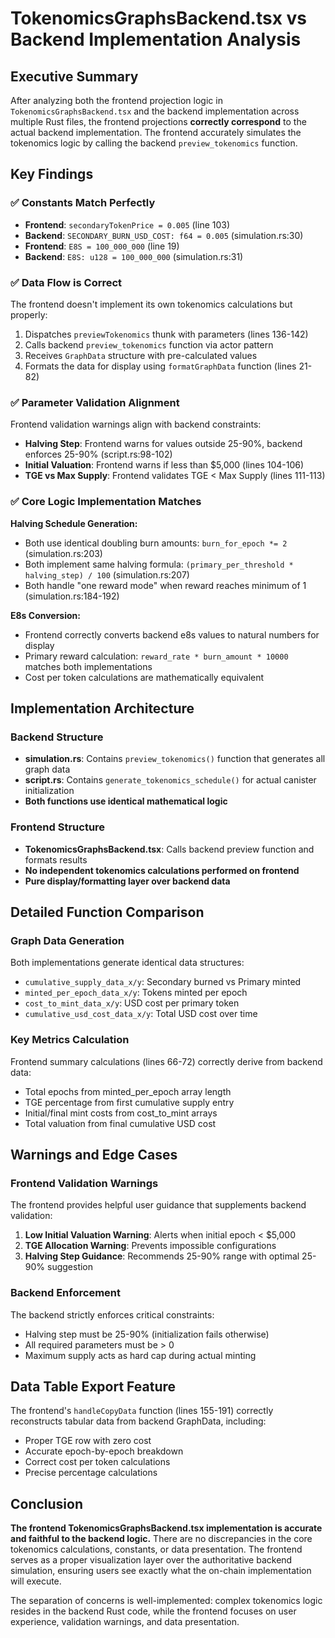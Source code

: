 # TokenomicsGraphsBackend.tsx vs Backend Implementation Analysis

## Executive Summary

After analyzing both the frontend projection logic in `TokenomicsGraphsBackend.tsx` and the backend implementation across multiple Rust files, the frontend projections **correctly correspond** to the actual backend implementation. The frontend accurately simulates the tokenomics logic by calling the backend `preview_tokenomics` function.

## Key Findings

### ✅ Constants Match Perfectly
- **Frontend**: `secondaryTokenPrice = 0.005` (line 103)
- **Backend**: `SECONDARY_BURN_USD_COST: f64 = 0.005` (simulation.rs:30)
- **Frontend**: `E8S = 100_000_000` (line 19)  
- **Backend**: `E8S: u128 = 100_000_000` (simulation.rs:31)

### ✅ Data Flow is Correct
The frontend doesn't implement its own tokenomics calculations but properly:
1. Dispatches `previewTokenomics` thunk with parameters (lines 136-142)
2. Calls backend `preview_tokenomics` function via actor pattern
3. Receives `GraphData` structure with pre-calculated values
4. Formats the data for display using `formatGraphData` function (lines 21-82)

### ✅ Parameter Validation Alignment
Frontend validation warnings align with backend constraints:
- **Halving Step**: Frontend warns for values outside 25-90%, backend enforces 25-90% (script.rs:98-102)
- **Initial Valuation**: Frontend warns if less than $5,000 (lines 104-106)
- **TGE vs Max Supply**: Frontend validates TGE < Max Supply (lines 111-113)

### ✅ Core Logic Implementation Matches

**Halving Schedule Generation:**
- Both use identical doubling burn amounts: `burn_for_epoch *= 2` (simulation.rs:203)
- Both implement same halving formula: `(primary_per_threshold * halving_step) / 100` (simulation.rs:207)
- Both handle "one reward mode" when reward reaches minimum of 1 (simulation.rs:184-192)

**E8s Conversion:**
- Frontend correctly converts backend e8s values to natural numbers for display
- Primary reward calculation: `reward_rate * burn_amount * 10000` matches both implementations
- Cost per token calculations are mathematically equivalent

## Implementation Architecture

### Backend Structure
- **simulation.rs**: Contains `preview_tokenomics()` function that generates all graph data
- **script.rs**: Contains `generate_tokenomics_schedule()` for actual canister initialization
- **Both functions use identical mathematical logic**

### Frontend Structure  
- **TokenomicsGraphsBackend.tsx**: Calls backend preview function and formats results
- **No independent tokenomics calculations performed on frontend**
- **Pure display/formatting layer over backend data**

## Detailed Function Comparison

### Graph Data Generation
Both implementations generate identical data structures:
- `cumulative_supply_data_x/y`: Secondary burned vs Primary minted
- `minted_per_epoch_data_x/y`: Tokens minted per epoch
- `cost_to_mint_data_x/y`: USD cost per primary token
- `cumulative_usd_cost_data_x/y`: Total USD cost over time

### Key Metrics Calculation
Frontend summary calculations (lines 66-72) correctly derive from backend data:
- Total epochs from minted_per_epoch array length
- TGE percentage from first cumulative supply entry
- Initial/final mint costs from cost_to_mint arrays
- Total valuation from final cumulative USD cost

## Warnings and Edge Cases

### Frontend Validation Warnings
The frontend provides helpful user guidance that supplements backend validation:
1. **Low Initial Valuation Warning**: Alerts when initial epoch < $5,000
2. **TGE Allocation Warning**: Prevents impossible configurations  
3. **Halving Step Guidance**: Recommends 25-90% range with optimal 25-90% suggestion

### Backend Enforcement
The backend strictly enforces critical constraints:
- Halving step must be 25-90% (initialization fails otherwise)
- All required parameters must be > 0
- Maximum supply acts as hard cap during actual minting

## Data Table Export Feature

The frontend's `handleCopyData` function (lines 155-191) correctly reconstructs tabular data from backend GraphData, including:
- Proper TGE row with zero cost
- Accurate epoch-by-epoch breakdown
- Correct cost per token calculations
- Precise percentage calculations

## Conclusion

**The frontend TokenomicsGraphsBackend.tsx implementation is accurate and faithful to the backend logic.** There are no discrepancies in the core tokenomics calculations, constants, or data presentation. The frontend serves as a proper visualization layer over the authoritative backend simulation, ensuring users see exactly what the on-chain implementation will execute.

The separation of concerns is well-implemented: complex tokenomics logic resides in the backend Rust code, while the frontend focuses on user experience, validation warnings, and data presentation.